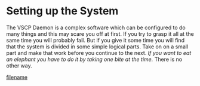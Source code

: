 # Setting up the System

The VSCP Daemon is a complex software which can be configured to do many things and this may scare you off at first. If you try to grasp it all at the same time you will probably fail. But if you give it some time you will find that the system is divided in some simple logical parts. Take on on a small part and make that work before you continue to the next. *If you want to eat an elephant you have to do it by taking one bite at the time.* There is no other way.



[filename](./bottom_copyright.md ':include')
